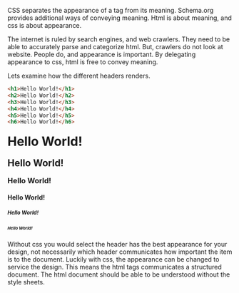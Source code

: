 

CSS separates the appearance of a tag from its meaning. Schema.org provides additional ways of conveying meaning.  Html is about meaning, and css is about appearance.

The internet is ruled by search engines, and web crawlers. They need to be able to accurately parse and categorize html. But, crawlers do not look at website.  People do, and appearance is important. By delegating appearance to css, html is free to convey meaning.



Lets examine how the different headers renders.  

<!-- <table>
<tbody>
<tr>

<td>
&lt;h1&gt;Hello World!&lt;/h1&gt;
</td>
<td>
<h1 style="display: block;
    font-size: 2em;
    margin-block-start: 0.67em;
    margin-block-end: 0.67em;
    margin-inline-start: 0px;
    margin-inline-end: 0px;
    font-weight: bold;">Hello World!</h1>
</td>


</tr>
</tbody>
</table> -->

```html
<h1>Hello World!</h1>
<h2>Hello World!</h2>
<h3>Hello World!</h3>
<h4>Hello World!</h4>
<h5>Hello World!</h5>
<h6>Hello World!</h6>
```

<h1 style="display: block;
    font-size: 2em;
    margin-block-start: 0.67em;
    margin-block-end: 0.67em;
    margin-inline-start: 0px;
    margin-inline-end: 0px;
    font-weight: bold;">Hello World!</h1>
<h2 style="display: block;
    font-size: 1.5em;
    margin-block-start: 0.83em;
    margin-block-end: 0.83em;
    margin-inline-start: 0px;
    margin-inline-end: 0px;
    font-weight: bold;">Hello World!</h2>
<h3 style="display: block;
    font-size: 1.17em;
    margin-block-start: 1em;
    margin-block-end: 1em;
    margin-inline-start: 0px;
    margin-inline-end: 0px;
    font-weight: bold;">Hello World!</h3>
<h4 style="display: block;
    margin-block-start: 1.33em;
    margin-block-end: 1.33em;
    margin-inline-start: 0px;
    margin-inline-end: 0px;
    font-weight: bold;">Hello World!</h4>
<h5 style="display: block;
    font-size: 0.83em;
    margin-block-start: 1.67em;
    margin-block-end: 1.67em;
    margin-inline-start: 0px;
    margin-inline-end: 0px;
    font-weight: bold;">Hello World!</h5>
<h6 style="display: block;
    font-size: 0.67em;
    margin-block-start: 2.33em;
    margin-block-end: 2.33em;
    margin-inline-start: 0px;
    margin-inline-end: 0px;
    font-weight: bold;">Hello World!</h6>

Without css you would select the header has the best appearance for your design, not necessarily which header communicates how important the item is to the document.  Luckily with css, the appearance can be changed to service the design. This means the html tags communicates a structured document.  The html document should be able to be understood without the style sheets. 
